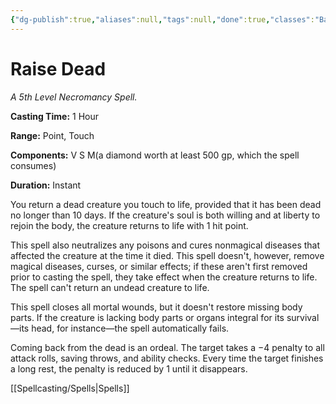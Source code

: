 ```yaml
---
{"dg-publish":true,"aliases":null,"tags":null,"done":true,"classes":"Bard, Cleric, Paladin,","spellLevel":5,"school":"Necromancy","source":"PHB","permalink":"/spells/raise-dead/","dgHomeLink":false,"dgPassFrontmatter":true}
---
```


# Raise Dead
*A 5th Level Necromancy Spell.*

**Casting Time:** 1 Hour

**Range:** Point, Touch

**Components:** V S M(a diamond worth at least 500 gp, which the spell consumes)

**Duration:** Instant

You return a dead creature you touch to life, provided that it has been dead no longer than 10 days. If the creature's soul is both willing and at liberty to rejoin the body, the creature returns to life with 1 hit point.



This spell also neutralizes any poisons and cures nonmagical diseases that affected the creature at the time it died. This spell doesn't, however, remove magical diseases, curses, or similar effects; if these aren't first removed prior to casting the spell, they take effect when the creature returns to life. The spell can't return an undead creature to life.



This spell closes all mortal wounds, but it doesn't restore missing body parts. If the creature is lacking body parts or organs integral for its survival—its head, for instance—the spell automatically fails.



Coming back from the dead is an ordeal. The target takes a −4 penalty to all attack rolls, saving throws, and ability checks. Every time the target finishes a long rest, the penalty is reduced by 1 until it disappears.

[[Spellcasting/Spells|Spells]]